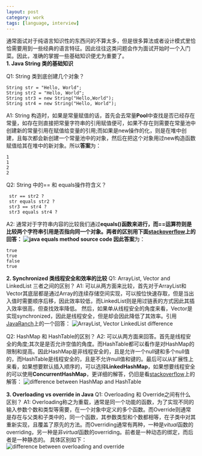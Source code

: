 ```yaml
---
layout: post
category: work
tags: [language, interview]
---
```

通常面试对于纯语言知识性的东西问的不算太多，但是很多算法或者设计模式里恰恰需要用到一些经典的语言特征。因此往往这类问题会作为面试开始时一个入门菜。因此，准确的掌握一些基础知识便尤为重要了。  <!--more-->  
**1. Java String 类的基础知识**

Q1: String 类到底创建几个对象？

    String str = "Hello, World";
    String str2 = "Hello, World";
    String str3 = new String("Hello,World");
    String str4 = new String("Hello, World");

A1: String 构造时，如果是常量赋值的话，首先会去常量**Pool**中查找是否已经存在常量，如存在则直接把常量字符串的引用赋值便可，如果不存在则需要在常量池中创建新的常量引用在赋值给变量的引用;而如果是new操作的化，则是在堆中创建，且每次都会新创建一个常量池中的对象，然后在把这个对象用过new构造函数赋值给其在堆中的新对象。所以**答案**为：

    1
    1
    2
    2

Q2:  String 中的== 和 equals操作符含义？

     str == str2 ?
     str equals str2 ?
     str3 == str4 ?
     str3 equals str4 ?

A2: 通常对于字符串内容的比较我们通过**equals\(\)**函数来进行，而==运算符则是比较两个字符串引用是否指向同一个对象。两者的区别用下面[stackoverflow](http://stackoverflow.com/questions/767372/java-string-equals-versus)上的回答：
![java equals method source code]({{site.url}}/assets/img/java_equals.png) 因此**答案**为：

    true
    true
    false
    true

**2. Synchronized 类线程安全和效率的比较**
Q1: ArrayList, Vector and LinkedList 三者之间的区别？
A1: 可以从两方面来比较，首先对于ArrayList和Vector其底层都是通过Array的连续存储空间实现，可以按位快速存取，但是当出入值时需要顺序后移，因此效率较低，而LinkedList则是用过链表的方式因此其插入效率很高，但查找效率降低。 然后，如果单从线程安全的角度来看，Vector是实现synchronized，因此是线程安全，但是却会因此降低了其效率。引用[JavaRanch](http://www.coderanch.com/t/409421/java/java/Difference-ArrayList-LinkedList-Vector)上的一个回答：
![ArrayList, Vector LinkedList difference]({{site.url}}/assets/img/java_synchronized.png)

Q2: HashMap 和 HashTable的区别？
A2: 可以从两方面来回答。首先是线程安全的角度;其次是是否允许空值的角度。而HashTable都可以看作是对HashMap的限制和提高。因此HashMap是非线程安全的，且是允许一个null键和多个null值的，而HashTable是线程安全的，且是不允许null值和键的。最后可以从扩展性上来看，如果想要默认插入顺序的，可以选择**LinkedHashMap**，如果想要线程安全的可以使用**ConcurrentHashMap**，更详细的解答，仍旧是看[stackoverflow](http://stackoverflow.com/questions/40471/differences-between-hashmap-and-hashtable/40483#40483)上的解答：
![difference between HashMap and HashTable]({{site.url}}/assets/img/java_hashmap_hashtable_difference.png)

**3. Overloading vs override in Java**
Q1: Overloading 和 Override之间有什么区别？
A1: Overloading称之为重载，通常是同一个功能的函数，为了实现不同的输入参数个数和类型等需要，在一个对象中定义的多个函数。而Override则通常是存在与父类和子类中的，同一个函数，其参数类型和个数都相等，在子类中对其重新实现，且覆盖了原先的方法。而Overriding通常有两种，一种是*vitual*函数的overriding，另一种是非*virtual*函数的overriding。前者是一种动态的绑定，而后者是一种静态的。 具体区别如下：
![difference between overloading and override]({{site.url}}/assets/img/java_overloading_override.png)


